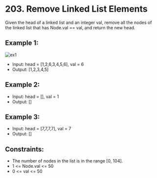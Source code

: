 # 203. Remove Linked List Elements

Given the head of a linked list and an integer val, remove all the nodes of the linked list that has Node.val == val, and return the new head.

## Example 1:

![ex1](https://assets.leetcode.com/uploads/2021/03/06/removelinked-list.jpg)

- Input: head = [1,2,6,3,4,5,6], val = 6
- Output: [1,2,3,4,5]

## Example 2:

- Input: head = [], val = 1
- Output: []

## Example 3:

- Input: head = [7,7,7,7], val = 7
- Output: []

## Constraints:

- The number of nodes in the list is in the range [0, 104].
- 1 <= Node.val <= 50
- 0 <= val <= 50